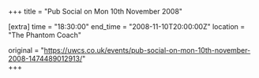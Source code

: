 +++
title = "Pub Social on Mon 10th November 2008"

[extra]
time = "18:30:00"
end_time = "2008-11-10T20:00:00Z"
location = "The Phantom Coach"

original = "https://uwcs.co.uk/events/pub-social-on-mon-10th-november-2008-1474489012913/"    
+++



